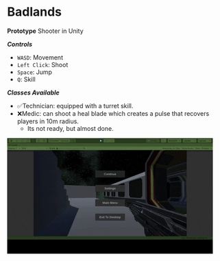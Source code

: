 # Badlands

**Prototype** Shooter in Unity

***Controls***
- ```WASD```: Movement
- ```Left Click```: Shoot
- ```Space```: Jump
- ```Q```: Skill

***Classes Available***
- :white_check_mark:Technician: equipped with a turret skill. 
- :x:Medic: can shoot a heal blade which creates a pulse that recovers players in 10m radius.
	- Its not ready, but almost done.

![](Badlands.gif)